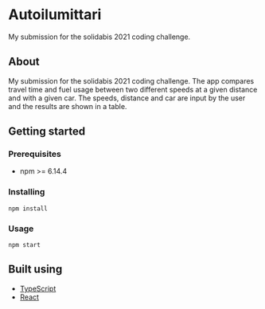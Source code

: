 # Autoilumittari

My submission for the solidabis 2021 coding challenge. 

## About

My submission for the solidabis 2021 coding challenge. The app compares travel time and fuel usage between two different speeds at a given distance and with a given car. The speeds, distance and car are input by the user and the results are shown in a table.

## Getting started

### Prerequisites
+ npm >= 6.14.4

### Installing
```
npm install
```

### Usage
```
npm start
```

## Built using
+ [TypeScript](https://www.typescriptlang.org/download)
+ [React](https://reactjs.org/)
